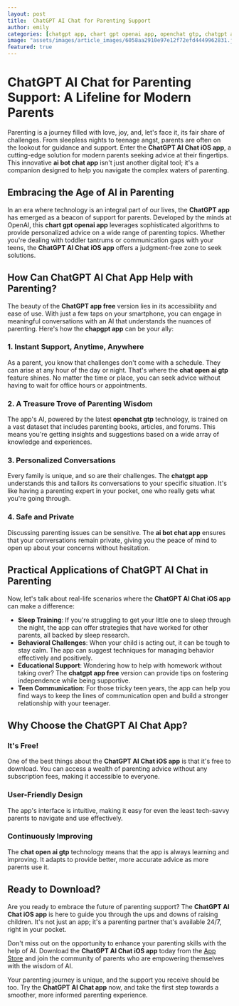 ```yaml
---
layout: post
title:  ChatGPT AI Chat for Parenting Support
author: emily
categories: [chatgpt app, chart gpt openai app, openchat gtp, chatgpt app free, ai bot chat app, chapgpt app, chat open ai gtp]
image: "assets/images/article_images/6058aa2910e97e12f72efd4449962831.jpg"
featured: true
---
```


# ChatGPT AI Chat for Parenting Support: A Lifeline for Modern Parents

Parenting is a journey filled with love, joy, and, let's face it, its fair share of challenges. From sleepless nights to teenage angst, parents are often on the lookout for guidance and support. Enter the **ChatGPT AI Chat iOS app**, a cutting-edge solution for modern parents seeking advice at their fingertips. This innovative **ai bot chat app** isn't just another digital tool; it's a companion designed to help you navigate the complex waters of parenting.

## Embracing the Age of AI in Parenting

In an era where technology is an integral part of our lives, the **ChatGPT app** has emerged as a beacon of support for parents. Developed by the minds at OpenAI, this **chart gpt openai app** leverages sophisticated algorithms to provide personalized advice on a wide range of parenting topics. Whether you're dealing with toddler tantrums or communication gaps with your teens, the **ChatGPT AI Chat iOS app** offers a judgment-free zone to seek solutions.

## How Can ChatGPT AI Chat App Help with Parenting?

The beauty of the **ChatGPT app free** version lies in its accessibility and ease of use. With just a few taps on your smartphone, you can engage in meaningful conversations with an AI that understands the nuances of parenting. Here's how the **chapgpt app** can be your ally:

### 1. Instant Support, Anytime, Anywhere

As a parent, you know that challenges don't come with a schedule. They can arise at any hour of the day or night. That's where the **chat open ai gtp** feature shines. No matter the time or place, you can seek advice without having to wait for office hours or appointments.

### 2. A Treasure Trove of Parenting Wisdom

The app's AI, powered by the latest **openchat gtp** technology, is trained on a vast dataset that includes parenting books, articles, and forums. This means you're getting insights and suggestions based on a wide array of knowledge and experiences.

### 3. Personalized Conversations

Every family is unique, and so are their challenges. The **chatgpt app** understands this and tailors its conversations to your specific situation. It's like having a parenting expert in your pocket, one who really gets what you're going through.

### 4. Safe and Private

Discussing parenting issues can be sensitive. The **ai bot chat app** ensures that your conversations remain private, giving you the peace of mind to open up about your concerns without hesitation.

## Practical Applications of ChatGPT AI Chat in Parenting

Now, let's talk about real-life scenarios where the **ChatGPT AI Chat iOS app** can make a difference:

- **Sleep Training**: If you're struggling to get your little one to sleep through the night, the app can offer strategies that have worked for other parents, all backed by sleep research.
- **Behavioral Challenges**: When your child is acting out, it can be tough to stay calm. The app can suggest techniques for managing behavior effectively and positively.
- **Educational Support**: Wondering how to help with homework without taking over? The **chatgpt app free** version can provide tips on fostering independence while being supportive.
- **Teen Communication**: For those tricky teen years, the app can help you find ways to keep the lines of communication open and build a stronger relationship with your teenager.

## Why Choose the ChatGPT AI Chat App?

### It's Free!

One of the best things about the **ChatGPT AI Chat iOS app** is that it's free to download. You can access a wealth of parenting advice without any subscription fees, making it accessible to everyone.

### User-Friendly Design

The app's interface is intuitive, making it easy for even the least tech-savvy parents to navigate and use effectively.

### Continuously Improving

The **chat open ai gtp** technology means that the app is always learning and improving. It adapts to provide better, more accurate advice as more parents use it.

## Ready to Download?

Are you ready to embrace the future of parenting support? The **ChatGPT AI Chat iOS app** is here to guide you through the ups and downs of raising children. It's not just an app; it's a parenting partner that's available 24/7, right in your pocket.

Don't miss out on the opportunity to enhance your parenting skills with the help of AI. Download the **ChatGPT AI Chat iOS app** today from the [App Store](https://apps.apple.com/us/app/ai-ask-chat-with-ai-bots/id6472484891) and join the community of parents who are empowering themselves with the wisdom of AI.

Your parenting journey is unique, and the support you receive should be too. Try the **ChatGPT AI Chat app** now, and take the first step towards a smoother, more informed parenting experience.